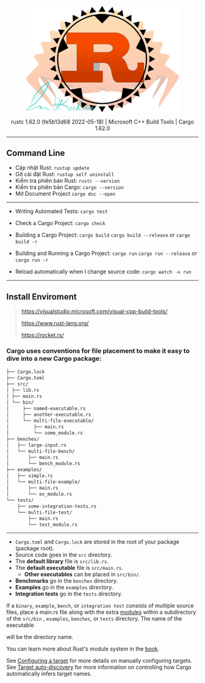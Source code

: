<p align="center">
<a href="/" target="_blank">
<img src="logo.svg" width="400">
</a></p>

<p align="center">
<a>rustc 1.62.0 (fe5b13d68 2022-05-18)</a> |
<a>Microsoft C++ Build Tools</a> |
<a>Cargo 1.62.0</a>
</p>

___

## Command Line

- Cập nhật Rust:
  `rustup update`
- Gỡ cài đặt Rust:
  `rustup self uninstall`
- Kiểm tra phiên bản Rust:
  `rustc --version`
- Kiểm tra phiên bản Cargo:
  `cargo --version`
- Mở Document Project
  `cargo doc --open`

___

- Writing Automated Tests:
  `cargo test`

- Check a Cargo Project:
  `cargo check`

- Building a Cargo Project:
  `cargo build`
  `cargo build --release` or `cargo build -r`

- Building and Running a Cargo Project:
  `cargo run`
  `cargo run --release` or `cargo run -r`

- Reload automatically when I change source code:
  `cargo watch -x run`

___

## Install Enviroment

> https://visualstudio.microsoft.com/visual-cpp-build-tools/
>
> https://www.rust-lang.org/
>
> https://rocket.rs/

### Cargo uses conventions for file placement to make it easy to dive into a new Cargo package:

```
├── Cargo.lock
├── Cargo.toml
├── src/
│ ├── lib.rs
│ ├── main.rs
│ └── bin/
│     ├── named-executable.rs
│     ├── another-executable.rs
│     └── multi-file-executable/
│         ├── main.rs
│         └── some_module.rs
├── benches/
│   ├── large-input.rs
│   └── multi-file-bench/
│       ├── main.rs
│       └── bench_module.rs
├── examples/
│   ├── simple.rs
│   └── multi-file-example/
│       ├── main.rs
│       └── ex_module.rs
└── tests/
    ├── some-integration-tests.rs
    └── multi-file-test/
        ├── main.rs
        └── test_module.rs
```

***

- `Cargo.toml` and `Cargo.lock` are stored in the root of your package (package root).
- Source code goes in the `src` directory.
- The **default library** file is `src/lib.rs`.
- The **default executable** file is `src/main.rs`.
    - **Other executables** can be placed in `src/bin/`.
- **Benchmarks** go in the `benches` directory.
- **Examples** go in the `examples` directory.
- **Integration tests** go in the `tests` directory.

If a `binary`, `example`, `bench`, or `integration test` consists of multiple source files, place a main.rs file along
with the
extra [modules](https://doc.rust-lang.org/cargo/appendix/glossary.html#module) within a subdirectory of the `src/bin`
, `examples`, `benches`, or `tests` directory. The name of the
executable

will be the directory name.

You can learn more about Rust's module system in
the [book](https://doc.rust-lang.org/book/ch07-00-managing-growing-projects-with-packages-crates-and-modules.html).

See [Configuring a target](https://doc.rust-lang.org/cargo/reference/cargo-targets.html#configuring-a-target) for more
details on manually configuring targets.
See [Target auto-discovery](https://doc.rust-lang.org/cargo/reference/cargo-targets.html#target-auto-discovery) for more
information on controlling how Cargo automatically infers target names.